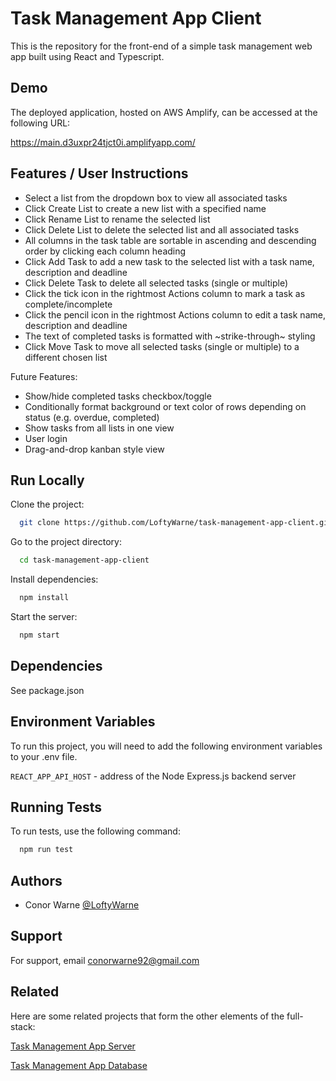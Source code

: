 
# Task Management App Client

This is the repository for the front-end of a simple task management web app built using React and Typescript.


## Demo

The deployed application, hosted on AWS Amplify, can be accessed at the following URL:

https://main.d3uxpr24tjct0i.amplifyapp.com/


## Features / User Instructions

- Select a list from the dropdown box to view all associated tasks
- Click Create List to create a new list with a specified name
- Click Rename List to rename the selected list
- Click Delete List to delete the selected list and all associated tasks
- All columns in the task table are sortable in ascending and descending order by clicking each column heading
- Click Add Task to add a new task to the selected list with a task name, description and deadline
- Click Delete Task to delete all selected tasks (single or multiple)
- Click the tick icon in the rightmost Actions column to mark a task as complete/incomplete
- Click the pencil icon in the rightmost Actions column to edit a task name, description and deadline
- The text of completed tasks is formatted with ~strike-through~ styling
- Click Move Task to move all selected tasks (single or multiple) to a different chosen list

Future Features:
- Show/hide completed tasks checkbox/toggle
- Conditionally format background or text color of rows depending on status (e.g. overdue, completed)
- Show tasks from all lists in one view
- User login
- Drag-and-drop kanban style view

## Run Locally

Clone the project:

```bash
  git clone https://github.com/LoftyWarne/task-management-app-client.git
```

Go to the project directory:

```bash
  cd task-management-app-client
```

Install dependencies:

```bash
  npm install
```

Start the server:

```bash
  npm start
```


## Dependencies

See package.json
## Environment Variables

To run this project, you will need to add the following environment variables to your .env file.

`REACT_APP_API_HOST` - address of the Node Express.js backend server


## Running Tests

To run tests, use the following command:

```bash
  npm run test
```


## Authors

- Conor Warne [@LoftyWarne](https://github.com/LoftyWarne)




## Support

For support, email conorwarne92@gmail.com


## Related

Here are some related projects that form the other elements of the full-stack:

[Task Management App Server](https://github.com/LoftyWarne/task-management-app-server.git)

[Task Management App Database](https://github.com/LoftyWarne/task-management-app-db.git)

